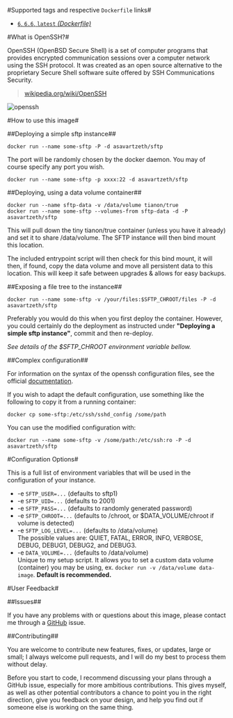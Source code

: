 #Supported tags and respective `Dockerfile` links#

- [`6`, `6.6`, `latest` *(Dockerfile)*](https://github.com/AsavarTzeth/docker-sftp/blob/master/Dockerfile)

#What is OpenSSH?#

OpenSSH (OpenBSD Secure Shell) is a set of computer programs that provides encrypted communication sessions over a computer network using the SSH protocol. It was created as an open source alternative to the proprietary Secure Shell software suite offered by SSH Communications Security.

> [wikipedia.org/wiki/OpenSSH](https://en.wikipedia.org/wiki/OpenSSH)

![openssh](http://openssh.com/images/openssh.gif)

#How to use this image#

##Deploying a simple sftp instance##

    docker run --name some-sftp -P -d asavartzeth/sftp

The port will be randomly chosen by the docker daemon. You may of course specify any port you wish.

    docker run --name some-sftp -p xxxx:22 -d asavartzeth/sftp

##Deploying, using a data volume container##

    docker run --name sftp-data -v /data/volume tianon/true
    docker run --name some-sftp --volumes-from sftp-data -d -P asavartzeth/sftp

This will pull down the tiny tianon/true container (unless you have it already) and set it to share /data/volume. The SFTP instance will then bind mount this location.

The included entrypoint script will then check for this bind mount, it will then, if found, copy the data volume and move all persistent data to this location. This will keep it safe between upgrades & allows for easy backups.

##Exposing a file tree to the instance##

    docker run --name some-sftp -v /your/files:$SFTP_CHROOT/files -P -d asavartzeth/sftp

Preferably you would do this when you first deploy the container. However, you could certainly do the deployment as instructed under **"Deploying a simple sftp instance"**, commit and then re-deploy.

*See details of the $SFTP_CHROOT environment variable bellow.*

##Complex configuration##

For information on the syntax of the openssh configuration files, see the official [documentation](http://openbsd.org/cgi-bin/man.cgi/OpenBSD-current/man5/sshd_config.5?query=sshd_config&sec=5).

If you wish to adapt the default configuration, use something like the following to copy it from a running container:

    docker cp some-sftp:/etc/ssh/sshd_config /some/path

You can use the modified configuration with:

    docker run --name some-sftp -v /some/path:/etc/ssh:ro -P -d asavartzeth/sftp

#Configuration Options#

This is a full list of environment variables that will be used in the configuration of your instance.

- -e `SFTP_USER=...` (defaults to sftp1)
- -e `SFTP_UID=...` (defaults to 2001)
- -e `SFTP_PASS=...` (defaults to randomly generated password)
- -e `SFTP_CHROOT=...` (defaults to /chroot, or $DATA\_VOLUME/chroot if volume is detected)
- -e `SFTP_LOG_LEVEL=...` (defaults to /data/volume)  
The possible values are: QUIET, FATAL, ERROR, INFO, VERBOSE, DEBUG, DEBUG1, DEBUG2, and DEBUG3.
- -e `DATA_VOLUME=...` (defaults to /data/volume)  
Unique to my setup script. It allows you to set a custom data volume (container) you may be using, ex. `docker run -v /data/volume data-image`. **Default is recommended.**

#User Feedback#

##Issues##

If you have any problems with or questions about this image, please contact me through a [GitHub](https://github.com/asavartzeth/docker-sftp/issues) issue.

##Contributing##

You are welcome to contribute new features, fixes, or updates, large or small; I always welcome pull requests, and I will do my best to process them without delay.

Before you start to code, I recommend discussing your plans through a GitHub issue, especially for more ambitious contributions. This gives myself, as well as other potential contributors a chance to point you in the right direction, give you feedback on your design, and help you find out if someone else is working on the same thing.
